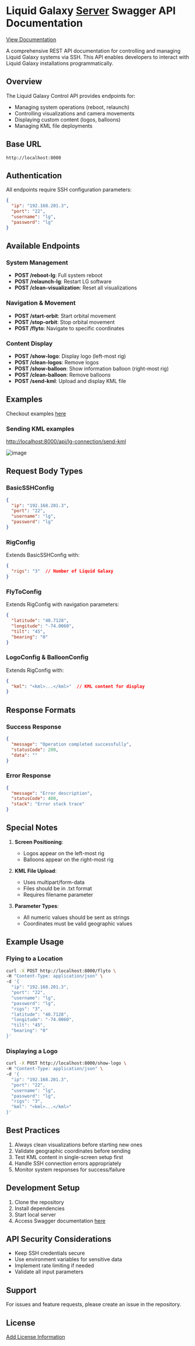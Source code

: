 # Liquid Galaxy [Server](https://github.com/LiquidGalaxyLAB/lg-server) Swagger API Documentation

[View Documentation](https://liquidgalaxylab.github.io/LgServerSwaggerApi/)

A comprehensive REST API documentation for controlling and managing Liquid Galaxy systems via SSH. This API enables developers to interact with Liquid Galaxy installations programmatically.

## Overview

The Liquid Galaxy Control API provides endpoints for:

- Managing system operations (reboot, relaunch)
- Controlling visualizations and camera movements
- Displaying custom content (logos, balloons)
- Managing KML file deployments

## Base URL

```
http://localhost:8000
```

## Authentication

All endpoints require SSH configuration parameters:

```json
{
  "ip": "192.168.201.3",
  "port": "22",
  "username": "lg",
  "password": "lg"
}
```

## Available Endpoints

### System Management

- **POST /reboot-lg**: Full system reboot
- **POST /relaunch-lg**: Restart LG software
- **POST /clean-visualization**: Reset all visualizations

### Navigation & Movement

- **POST /start-orbit**: Start orbital movement
- **POST /stop-orbit**: Stop orbital movement
- **POST /flyto**: Navigate to specific coordinates

### Content Display

- **POST /show-logo**: Display logo (left-most rig)
- **POST /clean-logos**: Remove logos
- **POST /show-balloon**: Show information balloon (right-most rig)
- **POST /clean-balloon**: Remove balloons
- **POST /send-kml**: Upload and display KML file

## Examples

Checkout examples [here](https://liquidgalaxylab.github.io/LgServerSwaggerApi/blob/master/examples/examples.txt)

### Sending KML examples
<http://localhost:8000/api/lg-connection/send-kml>

![image](https://github.com/user-attachments/assets/9cf9f467-f2fd-4c08-a5bd-485b11b7bb01)

## Request Body Types

### BasicSSHConfig

```json
{
  "ip": "192.168.201.3",
  "port": "22",
  "username": "lg",
  "password": "lg"
}
```

### RigConfig

Extends BasicSSHConfig with:

```json
{
  "rigs": "3"  // Number of Liquid Galaxy 
}
```

### FlyToConfig

Extends RigConfig with navigation parameters:

```json
{
  "latitude": "40.7128",
  "longitude": "-74.0060",
  "tilt": "45",
  "bearing": "0"
}
```

### LogoConfig & BalloonConfig

Extends RigConfig with:

```json
{
  "kml": "<kml>...</kml>"  // KML content for display
}
```

## Response Formats

### Success Response

```json
{
  "message": "Operation completed successfully",
  "statusCode": 200,
  "data": ""
}
```

### Error Response

```json
{
  "message": "Error description",
  "statusCode": 400,
  "stack": "Error stack trace"
}
```

## Special Notes

1. **Screen Positioning**:
   - Logos appear on the left-most rig
   - Balloons appear on the right-most rig

2. **KML File Upload**:
   - Uses multipart/form-data
   - Files should be in .txt format
   - Requires filename parameter

3. **Parameter Types**:
   - All numeric values should be sent as strings
   - Coordinates must be valid geographic values

## Example Usage

### Flying to a Location

```bash
curl -X POST http://localhost:8000/flyto \
-H "Content-Type: application/json" \
-d '{
  "ip": "192.168.201.3",
  "port": "22",
  "username": "lg",
  "password": "lg",
  "rigs": "3",
  "latitude": "40.7128",
  "longitude": "-74.0060",
  "tilt": "45",
  "bearing": "0"
}'
```

### Displaying a Logo

```bash
curl -X POST http://localhost:8000/show-logo \
-H "Content-Type: application/json" \
-d '{
  "ip": "192.168.201.3",
  "port": "22",
  "username": "lg",
  "password": "lg",
  "rigs": "3",
  "kml": "<kml>...</kml>"
}'
```

## Best Practices

1. Always clean visualizations before starting new ones
2. Validate geographic coordinates before sending
3. Test KML content in single-screen setup first
4. Handle SSH connection errors appropriately
5. Monitor system responses for success/failure

## Development Setup

1. Clone the repository
2. Install dependencies
3. Start local server
4. Access Swagger documentation [here](https://liquidgalaxylab.github.io/LgServerSwaggerApi/)

## API Security Considerations

- Keep SSH credentials secure
- Use environment variables for sensitive data
- Implement rate limiting if needed
- Validate all input parameters

## Support

For issues and feature requests, please create an issue in the repository.

## License

[Add License Information](https://liquidgalaxylab.github.io/LgServerSwaggerApi/blob/master/LICENSE)
